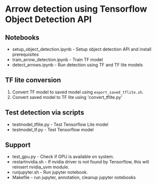 # Arrow detection using Tensorflow Object Detection API

## Notebooks

* setup_object_detection.ipynb - Setup object detection API and install prerequisites
* train_arrow_detection.ipynb - Train TF model
* detect_arrows.ipynb - Run detection using TF and TF lite models

## TF lite conversion

1. Convert TF model to saved model using `export_saved_tflite.sh`.
2. Convert saved model to TF lite using 'convert_tflite.py'

## Test detection via scripts

* testmodel_tflite.py - Test Tensorflow Lite model
* testmodel_tf.py - Test Tensorflow model

## Support

* test_gpu.py - Check if GPU is available on system.
* restartnvidia.sh - If nvidia driver is not found by Tensorflow, this will reinsert nvidia_uvm module.
* runjupyter.sh - Run jupyter notebook.
* Makefile - run jupyter, annotation, cleanup jupyter notebooks
